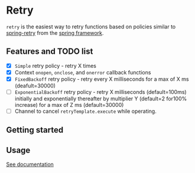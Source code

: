 # Retry 
`retry` is the easiest way to retry functions based on policies similar to [spring-retry](https://github.com/spring-projects/spring-retry) from the [spring framework](https://spring.io/).

## Features and TODO list

- [x] `Simple` retry policy - retry X times
- [x] Context `onopen`, `onclose`, and `onerror` callback functions
- [x] `FixedBackoff` retry policy - retry every X milliseconds for a max of X ms (deafult=30000)
- [ ] `ExponentialBackoff` retry policy - retry X milliseconds (default=100ms) initially and exponentially thereafter by multiplier Y (default=2 for100% increase) for a max of Z ms (default=30000) 
- [ ] Channel to cancel `retryTemplate.execute` while operating.

## Getting started


## Usage
[See documentation](#)

